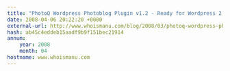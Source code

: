 ```yaml
---
title: "PhotoQ Wordpress Photoblog Plugin v1.2 - Ready for Wordpress 2.5"
date: 2008-04-06 20:22:20 +0000
external-url: http://www.whoismanu.com/blog/2008/03/photoq-wordpress-photoblog-plugin-v12-ready-for-wordpress-25/
hash: ab45c4eddeb15aadf9b9f151bec21914
annum:
    year: 2008
    month: 04
hostname: www.whoismanu.com
---
```



